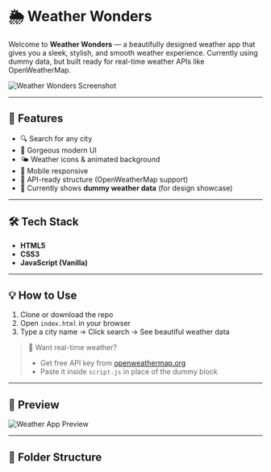 # 🌦️ Weather Wonders

Welcome to **Weather Wonders** — a beautifully designed weather app that gives you a sleek, stylish, and smooth weather experience. Currently using dummy data, but built ready for real-time weather APIs like OpenWeatherMap.

![Weather Wonders Screenshot](./preview.png)

---

## 🚀 Features

- 🔍 Search for any city
- 🎨 Gorgeous modern UI
- 🌤️ Weather icons & animated background
- 📱 Mobile responsive
- 📡 API-ready structure (OpenWeatherMap support)
- 🚧 Currently shows **dummy weather data** (for design showcase)

---

## 🛠️ Tech Stack

- **HTML5**  
- **CSS3**  
- **JavaScript (Vanilla)**

---

## 💡 How to Use

1. Clone or download the repo
2. Open `index.html` in your browser
3. Type a city name → Click search → See beautiful weather data

> 🔧 Want real-time weather?
> - Get free API key from [openweathermap.org](https://openweathermap.org/)
> - Paste it inside `script.js` in place of the dummy block

---

## 📸 Preview

![Weather App Preview](./preview2.png)

---

## 📁 Folder Structure

